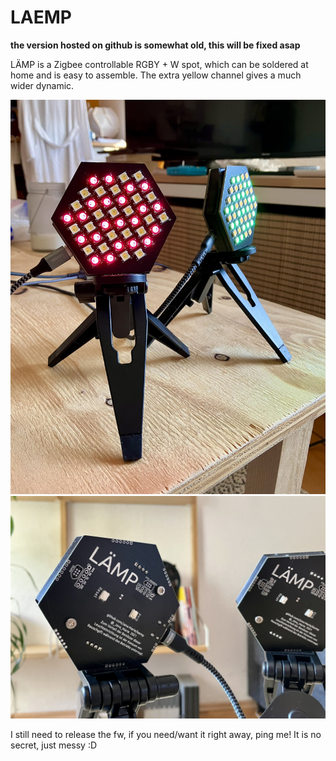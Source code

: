 # LAEMP

**the version hosted on github is somewhat old, this will be fixed asap**

LÄMP is a Zigbee controllable RGBY + W spot, which can be soldered at home and is easy to assemble. The extra yellow channel gives a much wider dynamic.

![](1.jpeg)
![](2.jpeg) 

I still need to release the fw, if you need/want it right away, ping me! It is no secret, just messy :D
